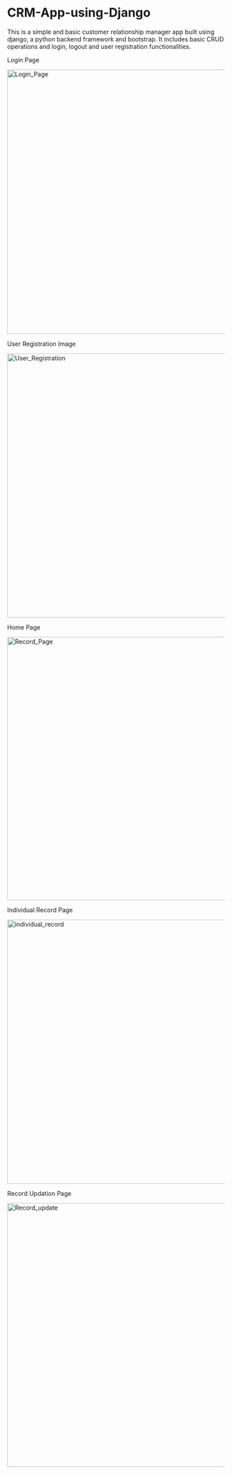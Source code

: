 # CRM-App-using-Django
This is a simple and basic customer relationship manager app built using django, a python backend framework and bootstrap. It includes basic CRUD operations and login, logout and user registration functionalities.  

Login Page

<img width="1365" height="613" alt="Login_Page" src="https://github.com/user-attachments/assets/c742edf5-7054-480f-b74b-235201c80e81" />

User Registration Image

<img width="1362" height="612" alt="User_Registration" src="https://github.com/user-attachments/assets/69d6c009-664b-45ed-b8fc-666dca91b9f5" />

Home Page

<img width="1365" height="610" alt="Record_Page" src="https://github.com/user-attachments/assets/cd47405f-63c8-4f56-8049-3ad202224fec" />

Individual Record Page

<img width="1365" height="612" alt="individual_record" src="https://github.com/user-attachments/assets/415150b0-253a-416e-9d24-ec13f7b34681" />

Record Updation Page

<img width="1365" height="611" alt="Record_update" src="https://github.com/user-attachments/assets/fbaeec52-2973-4831-ae3a-0a930727f1e1" />
